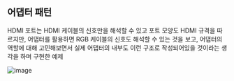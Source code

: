 ## 어댑터 패턴 ##

HDMI 포트는 HDMI 케이블의 신호만을 해석할 수 있고 포트 모양도 HDMI 규격을 따르지만, 어댑터를 활용하면 RGB 케이블의 신호도 해석할 수 있는 것을 보고, 어댑터의 역할에 대해 고민해보면서 실제 어댑터의 내부도 이런 구조로 작성되어있을 것이라는 생각을 하며 구현한 예제

![image](https://github.com/sungwoon129/blog-code/assets/43958570/9e246e54-3131-48c0-ad44-f9462e6ca7e5)